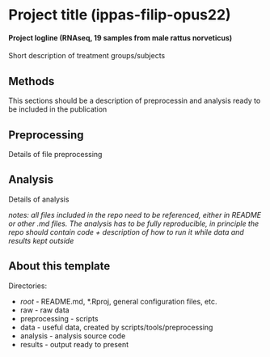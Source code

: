 # Project title (ippas-filip-opus22)

#### Project logline (RNAseq, 19 samples from male rattus norveticus)
Short description of treatment groups/subjects


## Methods
This sections should be a description of preprocessin and analysis ready to be included in the publication


## Preprocessing
Details of file preprocessing

## Analysis
Details of analysis

*notes: all files included in the repo need to be referenced, either in README or other .md files. The analysis has to be fully reproducible, in principle the repo should contain code + description of how to run it while data and results kept outside*

## About this template
Directories:
- _root_ - README.md, *.Rproj, general configuration files, etc.
- raw - raw data
- preprocessing - scripts
- data - useful data, created by scripts/tools/preprocessing
- analysis - analysis source code
- results - output ready to present

